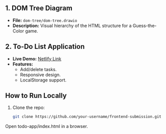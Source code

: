 ## 1. DOM Tree Diagram
- **File:** `dom-tree/dom-tree.drawio`
- **Description:** Visual hierarchy of the HTML structure for a Guess-the-Color game.

## 2. To-Do List Application
- **Live Demo:** [Netlify Link](https://your-todo-app.netlify.app)
- **Features:**
  - Add/delete tasks.
  - Responsive design.
  - LocalStorage support.

## How to Run Locally
1. Clone the repo:
   ```bash
   git clone https://github.com/your-username/frontend-submission.git
Open todo-app/index.html in a browser.
